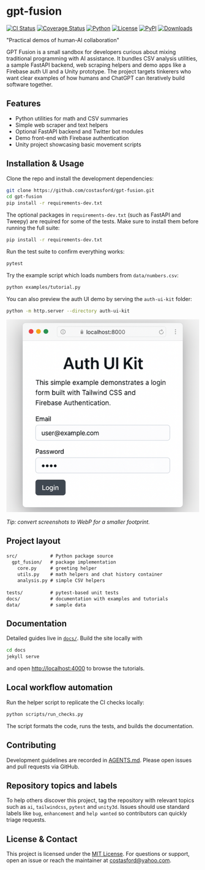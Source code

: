 # gpt-fusion
[![CI Status](https://github.com/costasford/gpt-fusion/actions/workflows/ci.yml/badge.svg)](https://github.com/costasford/gpt-fusion/actions/workflows/ci.yml)
[![Coverage Status](https://img.shields.io/coveralls/github/costasford/gpt-fusion?branch=main)](https://coveralls.io/github/costasford/gpt-fusion?branch=main)
[![Python](https://img.shields.io/badge/python-3.10%2B-blue.svg)](https://www.python.org/)
[![License](https://img.shields.io/github/license/costasford/gpt-fusion)](LICENSE)
[![PyPI](https://img.shields.io/pypi/v/gpt-fusion.svg)](https://pypi.org/project/gpt-fusion/)
[![Downloads](https://img.shields.io/pypi/dm/gpt-fusion.svg)](https://pypi.org/project/gpt-fusion/)

"Practical demos of human-AI collaboration"

GPT Fusion is a small sandbox for developers curious about mixing traditional
programming with AI assistance. It bundles CSV analysis utilities, a sample
FastAPI backend, web scraping helpers and demo apps like a Firebase auth UI and
a Unity prototype. The project targets tinkerers who want clear examples of how
humans and ChatGPT can iteratively build software together.

## Features

- Python utilities for math and CSV summaries
- Simple web scraper and text helpers
- Optional FastAPI backend and Twitter bot modules
- Demo front-end with Firebase authentication
- Unity project showcasing basic movement scripts

## Installation & Usage

Clone the repo and install the development dependencies:

```bash
git clone https://github.com/costasford/gpt-fusion.git
cd gpt-fusion
pip install -r requirements-dev.txt
```

The optional packages in `requirements-dev.txt` (such as FastAPI and Tweepy)
are required for some of the tests. Make sure to install them before running
the full suite:

```bash
pip install -r requirements-dev.txt
```

Run the test suite to confirm everything works:

```bash
pytest
```

Try the example script which loads numbers from `data/numbers.csv`:

```bash
python examples/tutorial.py
```

You can also preview the auth UI demo by serving the `auth-ui-kit` folder:

```bash
python -m http.server --directory auth-ui-kit
```

<img src="auth-ui-screenshot.png" alt="Auth UI screenshot" loading="lazy">

_Tip: convert screenshots to WebP for a smaller footprint._

## Project layout

```
src/            # Python package source
  gpt_fusion/   # package implementation
    core.py     # greeting helper
    utils.py    # math helpers and chat history container
    analysis.py # simple CSV helpers

tests/          # pytest-based unit tests
docs/           # documentation with examples and tutorials
data/           # sample data
```

## Documentation

Detailed guides live in [`docs/`](docs). Build the site locally with

```bash
cd docs
jekyll serve
```

and open <http://localhost:4000> to browse the tutorials.

## Local workflow automation

Run the helper script to replicate the CI checks locally:

```bash
python scripts/run_checks.py
```

The script formats the code, runs the tests, and builds the documentation.

## Contributing

Development guidelines are recorded in [AGENTS.md](AGENTS.md).
Please open issues and pull requests via GitHub.

## Repository topics and labels

To help others discover this project, tag the repository with relevant topics
such as `ai`, `tailwindcss`, `pytest` and `unity3d`.  Issues should use
standard labels like `bug`, `enhancement` and `help wanted` so contributors can
quickly triage requests.

## License & Contact

This project is licensed under the [MIT License](LICENSE).
For questions or support, open an issue or reach the maintainer at
[costasford@yahoo.com](mailto:costasford@yahoo.com).

